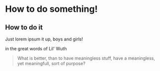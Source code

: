 # How to do something!

## How to do it

Just lorem ipsum it up, boys and girls!

in the great words of Lil' Wuth

> What is better, than to have meaningless stuff, have a meaningless, yet meaningfull, sort of purpose?
>

